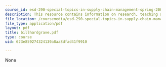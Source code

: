 ```yaml
---
course_id: esd-290-special-topics-in-supply-chain-management-spring-2005
description: This resource contains information on research, teaching and service.
file_location: /coursemedia/esd-290-special-topics-in-supply-chain-management-spring-2005/623e859274324139a8aa8dfad41f9910_billhardgrave.pdf
file_type: application/pdf
layout: pdf
title: billhardgrave.pdf
type: course
uid: 623e859274324139a8aa8dfad41f9910

---
```

None